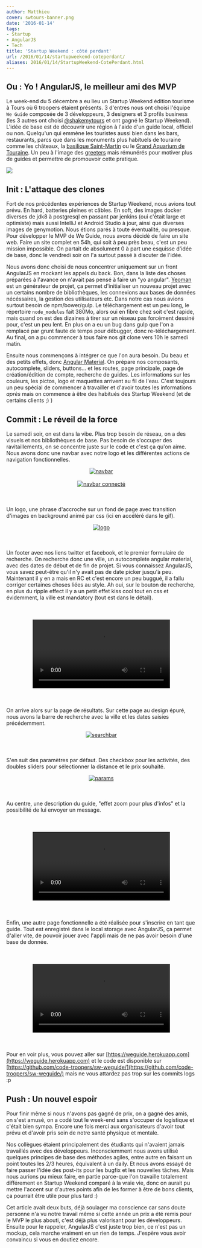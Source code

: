 ```yaml
---
author: Matthieu
cover: swtours-banner.png
date: '2016-01-14'
tags:
- Startup
- AngularJS
- Tech
title: 'Startup Weekend : côté perdant'
url: /2016/01/14/startupweekend-coteperdant/
aliases: 2016/01/14/StartupWeekend-CotePerdant.html
---
```



## Ou : Yo ! AngularJS, le meilleur ami des MVP
Le week-end du 5 décembre a eu lieu un Startup Weekend édition tourisme à Tours où 6 troopers étaient présents. 3 d'entres nous ont choisi l'équipe `We Guide` composée de 3 développeurs, 3 designers et 3 profils business (les 3 autres ont choisi [@shakemytours](https://twitter.com/shakemytours) et ont gagné le Startup Weekend).
L'idée de base est de découvrir une région à l'aide d'un guide local, officiel ou non. Quelqu'un qui emmène les touristes aussi bien dans les bars, restaurants, parcs que dans les monuments plus habituels de touraine comme les châteaux, la [basilique Saint-Martin](http://basiliquesaintmartin.fr/) ou le [Grand Aquarium de Touraine](http://www.decouvrez-levaldeloire.com/#grand-aquarium-actualites). Un peu à l'image des [greeters](http://www.tours-greeters.fr/) mais rémunérés pour motiver plus de guides et permettre de promouvoir cette pratique.

<div class="text-center">
    <a href="https://upload.wikimedia.org/wikipedia/commons/thumb/e/eb/Tours,_Saint_Martin.JPG/280px-Tours,_Saint_Martin.JPG" data-lightbox="group-1" title="saint martin de tours" class="inlineBoxes">
        <img src="https://upload.wikimedia.org/wikipedia/commons/thumb/e/eb/Tours,_Saint_Martin.JPG/280px-Tours,_Saint_Martin.JPG"/>
    </a>
</div>



## Init : L'attaque des clones
Fort de nos précédentes expériences de Startup Weekend, nous avions tout prévu. En hard, batteries pleines et câbles. En soft, des images docker diverses de jdk8 à postgresql en passant par jenkins (oui c'était large et optimiste) mais aussi IntelliJ et Android Studio à jour, ainsi que diverses images de genymotion.
Nous étions parés à toute éventualité, ou presque. Pour développer le MVP de We Guide, nous avons décidé de faire un site web.
Faire un site complet en 54h, qui soit à peu près beau, c'est un peu mission impossible. On partait de absolument 0 à part une esquisse d'idée de base, donc le vendredi soir on l'a surtout passé à discuter de l'idée.

Nous avons donc choisi de nous concentrer uniquement sur un front AngularJS en mockant les appels du back. Bon, dans la liste des choses préparées à l'avance on n'avait pas pensé à faire un "yo angular".
[Yeoman](http://yeoman.io/) est un générateur de projet, ça permet d'initialiser un nouveau projet avec un certains nombre de bibliothèques, les connexions aux bases de données nécéssaires, la gestion des utilisateurs etc. Dans notre cas nous avions surtout besoin de npm/bower/gulp.
Le téléchargement est un peu long, le répertoire `node_modules` fait 380Mo, alors oui en fibre chez soit c'est rapide, mais quand on est des dizaines à tirer sur un réseau pas forcément dessiné pour, c'est un peu lent. En plus on a eu un bug dans gulp que l'on a remplacé par grunt faute de temps pour débugger, donc re-téléchargement.
Au final, on a pu commencer à tous faire nos git clone vers 10h le samedi matin.

Ensuite nous commençons à intégrer ce que l'on aura besoin. Du beau et des petits effets, donc [Angular Material](https://material.angularjs.org/latest/). On prépare nos composants, autocomplete, sliders, buttons… et les routes, page principale, page de création/édition de compte, recherche de guides. Les informations sur les couleurs, les pictos, logo et maquettes arrivent au fil de l'eau. C'est toujours un peu spécial de commencer à travailler et d'avoir toutes les informations _après_ mais on commence à être des habitués des Startup Weekend (et de certains clients ;) )

## Commit : Le réveil de la force
Le samedi soir, on est dans la vibe. Plus trop besoin de réseau, on a des visuels et nos bibliothèques de base. Pas besoin de s'occuper des ravitaillements, on se concentre juste sur le code et c'est ça qu'on aime.
Nous avons donc une navbar avec notre logo et les différentes actions de navigation fonctionnelles.
<div style="text-align:center;margin-bottom:50px">
    <a href="/images/posts/2016-01-14-StartupWeekend-CotePerdant/navbar1.png" data-lightbox="group-2" title="navbar weguide" class="inlineBoxes">
<img class="medium" src="/images/posts/2016-01-14-StartupWeekend-CotePerdant/navbar1.png" alt="navbar"/><br/>
    </a>
<br/>
    <a href="/images/posts/2016-01-14-StartupWeekend-CotePerdant/navbar2.png" data-lightbox="group-2" title="navbar connected weguide" class="inlineBoxes">
<img class="medium" src="/images/posts/2016-01-14-StartupWeekend-CotePerdant/navbar2.png" alt="navbar connecté"/>
    </a>
</div>


Un logo, une phrase d'accroche sur un fond de page avec transition d'images en background animé par css (ici en accéléré dans le gif).
<div style="text-align:center;margin-bottom:50px">
    <a href="/images/posts/2016-01-14-StartupWeekend-CotePerdant/logo.gif" data-lightbox="group-3" title="Logo weguide" class="inlineBoxes">
<img class="medium" src="/images/posts/2016-01-14-StartupWeekend-CotePerdant/logo.gif" alt="logo"/>
    </a>
</div>

Un footer avec nos liens twitter et facebook, et le premier formulaire de recherche.
On recherche donc une ville, un autocomplete angular material, avec des dates de début et de fin de projet. Si vous connaissez AngularJS, vous savez peut-être qu'il n'y avait pas de date picker jusqu'à peu. Maintenant il y en a mais en RC et c'est encore un peu buggué, il a fallu corriger certaines choses liées au style.
Ah oui, sur le bouton de recherche, en plus du ripple effect il y a un petit effet kiss cool tout en css et évidemment, la ville est mandatory (tout est dans le détail).
<div style="text-align: center;margin:50px;">
<video style="width: 90%; max-width: 600px;" controls src="/images/posts/2016-01-14-StartupWeekend-CotePerdant/search.webm"></video>
</div>

On arrive alors sur la page de résultats. Sur cette page au design épuré, nous avons la barre de recherche avec la ville et les dates saisies précédemment.
<div style="text-align:center;margin-bottom:50px">
    <a href="/images/posts/2016-01-14-StartupWeekend-CotePerdant/searchbar.png" data-lightbox="group-4" title="Searchbar weguide" class="inlineBoxes">
<img class="medium" src="/images/posts/2016-01-14-StartupWeekend-CotePerdant/searchbar.png" alt="searchbar"/>
    </a>
</div>

S'en suit des paramètres par défaut. Des checkbox pour les activités, des doubles sliders pour sélectionner la distance et le prix souhaité.
<div style="text-align:center;margin-bottom:50px">
    <a href="/images/posts/2016-01-14-StartupWeekend-CotePerdant/params.gif" data-lightbox="group-5" title="search parameters weguide" class="inlineBoxes">
<img class="medium" src="/images/posts/2016-01-14-StartupWeekend-CotePerdant/params.gif" alt="params"/>
    </a>
</div>

Au centre, une description du guide, "effet zoom pour plus d'infos" et la possibilité de lui envoyer un message.
<div style="text-align: center;margin:50px;">
<video style="width: 90%; max-width: 600px;" controls src="/images/posts/2016-01-14-StartupWeekend-CotePerdant/guide.webm"></video>
</div>

Enfin, une autre page fonctionnelle a été réalisée pour s'inscrire en tant que guide.
Tout est enregistré dans le local storage avec AngularJS, ça permet d'aller vite, de pouvoir jouer avec l'appli mais de ne pas avoir besoin d'une base de donnée.
<div style="text-align: center;margin:50px;">
<video style="width: 90%; max-width: 600px;" controls src="/images/posts/2016-01-14-StartupWeekend-CotePerdant/register.webm"></video>
</div>

Pour en voir plus, vous pouvez aller sur [https://weguide.herokuapp.com](https://weguide.herokuapp.com)  et le code est disponible sur [https://github.com/code-troopers/sw-weguide/](https://github.com/code-troopers/sw-weguide/) mais ne vous attardez pas trop sur les commits logs :p

## Push : Un nouvel espoir
Pour finir même si nous n'avons pas gagné de prix, on a gagné des amis, on s'est amusé, on a codé tout le week-end sans s'occuper de logistique et c'était bien sympa.
Encore une fois merci aux organisateurs d'avoir tout prévu et d'avoir pris soin de notre santé physique et mentale.

Nos collègues étaient principalement des étudiants qui n'avaient jamais travaillés avec des développeurs. Inconsciemment nous avons utilisé quelques principes de base des méthodes agiles, entre autre en faisant un point toutes les 2/3 heures, équivalent à un daily. Et nous avons essayé de faire passer l'idée des post-its pour les bugfix et les nouvelles tâches. Mais nous aurions pu mieux faire, en partie parce-que l'on travaille totalement différement en Startup Weekend comparé à la vraie vie, donc on aurait pu mettre l'accent sur d'autres points afin de les former à être de bons clients, ça pourrait être utile pour plus tard :)

Cet article avait deux buts, déjà soulager ma conscience car sans doute personne n'a vu notre travail même si cette année un prix a été remis pour le MVP le plus abouti, c'est déjà plus valorisant pour les développeurs.
Ensuite pour le rappeler, AngularJS c'est juste trop bien, ce n'est pas un mockup, cela marche vraiment en un rien de temps. J'espère vous avoir convaincu si vous en doutiez encore.
